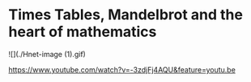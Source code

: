 # Times Tables, Mandelbrot and the heart of mathematics

![](./Hnet-image (1).gif)

https://www.youtube.com/watch?v=-3zdjFj4AQU&feature=youtu.be

